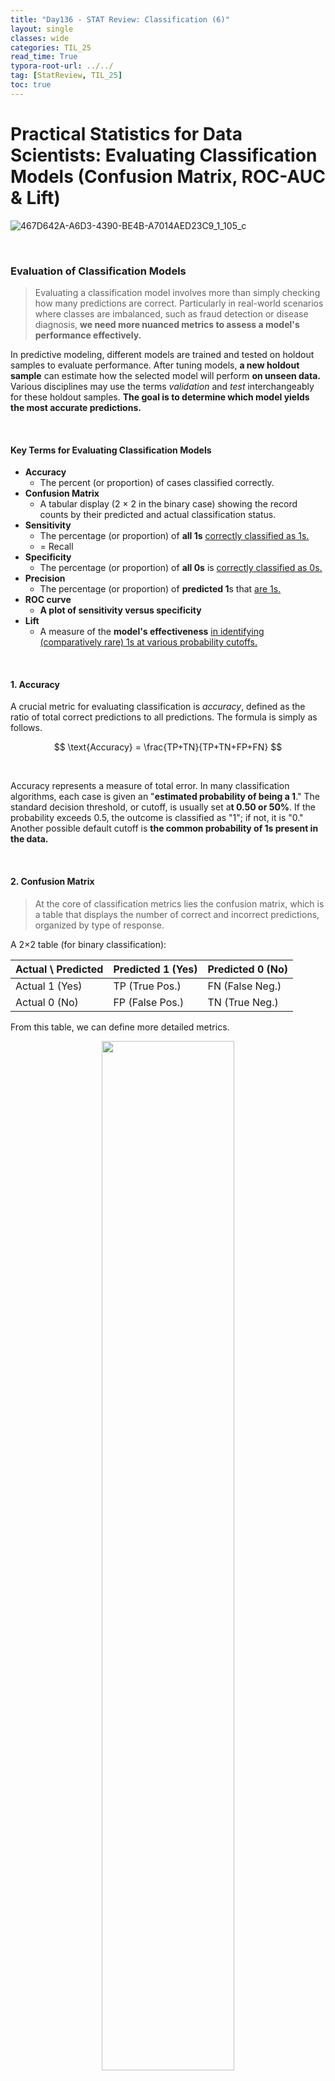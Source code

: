 ```yaml
---
title: "Day136 - STAT Review: Classification (6)"
layout: single
classes: wide
categories: TIL_25
read_time: True
typora-root-url: ../../
tag: [StatReview, TIL_25]
toc: true 
---
```


# Practical Statistics for Data Scientists: Evaluating Classification Models (Confusion Matrix, ROC-AUC & Lift)

![467D642A-A6D3-4390-BE4B-A7014AED23C9_1_105_c](../../images/2025-03-08-TIL25_Day136/467D642A-A6D3-4390-BE4B-A7014AED23C9_1_105_c.jpeg)

<br>

### Evaluation of Classification Models

> Evaluating a classification model involves more than simply checking how many predictions are correct. Particularly in real-world scenarios where classes are imbalanced, such as fraud detection or disease diagnosis, **we need more nuanced metrics to assess a model's performance effectively.**

In predictive modeling, different models are trained and tested on holdout samples to evaluate performance. After tuning models, **a new holdout sample** can estimate how the selected model will perform **on unseen data.** Various disciplines may use the terms *validation* and *test* interchangeably for these holdout samples. **The goal is to determine which model yields the most accurate predictions.**

<Br>

#### Key Terms for Evaluating Classification Models

- **Accuracy**
  - The percent (or proportion) of cases classified correctly.
- **Confusion Matrix**
  - A tabular display (2 × 2 in the binary case) showing the record counts by their predicted and actual classification status.
- **Sensitivity**
  - The percentage (or proportion) of **all 1s** <u>correctly classified as 1s.</u>
  - = Recall
- **Specificity**
  - The percentage (or proportion) of **all 0s** is <u>correctly classified as 0s.</u>
- **Precision**
  - The percentage (or proportion) of **predicted 1**s that <u>are 1s.</u> 
- **ROC curve**
  - **A plot of sensitivity versus specificity**
- **Lift**
  - A measure of the **model's effectiveness** <u>in identifying (comparatively rare) 1s at various probability cutoffs.</u> 

<br>

#### 1. Accuracy

A crucial metric for evaluating classification is *accuracy*, defined as the ratio of total correct predictions to all predictions. The formula is simply as follows.

<center>

$$
\text{Accuracy} = \frac{TP+TN}{TP+TN+FP+FN}
$$

</center><Br>

Accuracy represents a measure of total error. In many classification algorithms, each case is given an "**estimated probability of being a 1**." The standard decision threshold, or cutoff, is usually set a**t 0.50 or 50%**. If the probability exceeds 0.5, the outcome is classified as "1"; if not, it is "0." Another possible default cutoff is **the common probability of 1s present in the data.** 

<br>

#### 2. Confusion Matrix

> At the core of classification metrics lies the confusion matrix, which is a table that displays the number of correct and incorrect predictions, organized by type of response. 

A 2×2 table (for binary classification):

| Actual \ Predicted | Predicted 1 (Yes) | Predicted 0 (No) |
| ------------------ | ----------------- | ---------------- |
| Actual 1 (Yes)     | TP (True Pos.)    | FN (False Neg.)  |
| Actual 0 (No)      | FP (False Pos.)   | TN (True Neg.)   |

From this table, we can define more detailed metrics. 

<center>
  <img src="../../images/2025-03-08-TIL25_Day136/image-20250323214436005.png" width="65%"><br><br>
</center>

To explain the confusion matrix, let's consider a `logistic_ gam` model trained **on a balanced dataset**, which includes an equal number of defaulted and paid-off loans. According to standard conventions, $Y = 1 $ signifies the event of **interest** (for example, default), whereas $Y = 0 $ indicates a **negative** or typical event (like a loan being paid off). 

- In *R*, the following computes the confusion matrix for the `logistic_gam` model applied to the entire (unbalanced) training set.

  ```R
  pred <- predict(logistic_gam, newdata=train_set)
  pred_y <- as.numeric(pred > 0)
  pred <- predict(logistic_gam, newdata=train_set)
  pred_y <- as.numeric(pred > 0)
  true_y <- as.numeric(train_set$outcome=='default')
  true_pos <- (true_y==1) & (pred_y==1)
  true_neg <- (true_y==0) & (pred_y==0)
  false_pos <- (true_y==0) & (pred_y==1)
  false_neg <- (true_y==1) & (pred_y==0)
  conf_mat <- matrix(c(sum(true_pos), sum(false_pos),
                       sum(false_neg), sum(true_neg)), 2, 2)
  colnames(conf_mat) <- c('Yhat = 1', 'Yhat = 0')
  rownames(conf_mat) <- c('Y = 1', 'Y = 0')
  conf_mat
  ---
        Yhat = 1 Yhat = 0
  Y = 1 14295    8376
  Y = 0 8052     14619
  ```
  
  

#### 3. **Recall (Sensitivity)**

- **Definition**: Proportion of actual 1s correctly predicted.
- **Formula**: $\text{Recall} = \frac{TP}{TP + FN}$

#### 4. **Specificity**

- **Definition**: Proportion of actual 0s correctly predicted.
- **Formula**: $\text{Specificity} = \frac{TN}{TN + FP}$

#### 5. **Precision**

- **Definition**: Proportion of predicted 1s that are actually 1s.
- **Formula**: $\text{Precision} = \frac{TP}{TP + FP}$

<br>

### The Rare Class Problem

In many applications, the minority class (e.g., fraud, disease, customer purchse) is the most important but underrepresented.

- For example, if only 0.1% of cases are class 1 (e.g., fraud), a model that always predicts class 0 is **99.9% accurate**, but **completely useless**.
  - In such cases, you **want high precision and high recall** for the minority class, even if overall accuracy drops.

<br>

### ROC Curve (Receiver Operating Characteristic)

- **Y-axis**: Recall (Sensitivity)
- **X-axis**: 1 - Specificity (False Positive Rate)
- **Purpose**: Shows the trade-off between correctly identifying 1s and avoiding false alarms.
- **Shape**: The **closer the curve is to the top-left corner**, the better the model.
- **Diagonal line**: Represents random guessing (AUC = 0.5)

<br>

- Computing the ROC curve in *R* is straightforward. The following code computes ROC for the loan data.

  ```R
  idx <- order(-pred)
  recall <- cumsum(true_y[idx] == 1) / sum(true_y == 1)
  specificity <- (sum(true_y == 0) - cumsum(true_y[idx] == 0)) / sum(true_y == 0)
  roc_df <- data.frame(recall = recall, specificity = specificity)
  ggplot(roc_df, aes(x=specificity, y=recall)) +
    geom_line(color='blue') +
    scale_x_reverse(expand=c(0, 0)) +
    scale_y_continuous(expand=c(0, 0)) +
    geom_line(data=data.frame(x=(0:100) / 100), aes(x=x, y=1-x),
              linetype='dotted', color='red')
  ```

- In *Python*, we can use the `scikit-learn` function `sklearn.metrics.roc_curve` to calculate the required information for the ROC curve. 

  ```python
  fpr, tpr, thresholds = roc_curve(y, logit_reg.predict_proba(X)[:,0],
                                  pos_label='default')
  ax = roc_df.plot(x='specificity', y='recall', figsize=(4, 4), legend=False)
  ax.set_ylim(0, 1)
  ax.set_xlim(1, 0)
  ax.plot((1, 0), (0, 1))
  ax.set_xlabel('specificity')
  ax.set_ylabel('recall')
  ```

  The dotted **diagonal** line represents a classifier that performs no better than **random chance**. An effective classifier, especially in medical diagnostics, shows an ROC curve close to the upper-left corner, accurately identifying many true positives without misclassifying too many true negatives.

  <center>
    <img src="../../images/2025-03-08-TIL25_Day136/image-20250324213313141.png" width="45%"><br><Br>
  </center>

  

### **AUC (Area Under the Curve)**

> While the ROC curve is a useful graphical tool, it doesn’t solely represent a classifier’s performance. However, <u>it can be utilized to calculate the area under the curve (AUC) metric.</u>

- A **single number** summary of the ROC curve.

- **Range**: 0.5 (random) to 1 (perfect)

- Result

  - AUC ≈ 0.7 = weak model
  - AUC ≈ 0.8–0.9 = good
  - AUC ≈ 0.95+ = excellent

  The model achieves an AUC of approximately 0.69, indicating it functions as a weak classifier.

<center>
  <img src="../../images/2025-03-08-TIL25_Day136/image-20250324210531724.png" width="45%"><br><br>
</center>



### Precision-Recall Curve

- Useful for **imbalanced data**
- Shows **precision vs. recall** as the cutoff changes
- Helpful to **understand model behavior** when 1s are rare

<br>

### **Python & R: Metric Calculation**

Both R and Python (`scikit-learn`) provide tools to compute:

- Confusion matrix
- Precision, Recall, Specificity
- ROC/AUC scores and curves

<br>

- In *Python*

  ```python
  from sklearn.metrics import confusion_matrix, roc_curve, roc_auc_score, precision_recall_fscore_support
  
  # Confusion matrix
  confusion_matrix(y_true, y_pred)
  
  # Precision, Recall, F1-score
  precision_recall_fscore_support(y_true, y_pred)
  
  # ROC curve
  fpr, tpr, thresholds = roc_curve(y_true, y_proba)
  
  # AUC
  roc_auc_score(y_true, y_proba)
  ```

### <br>Lift

**Lift** is a powerful and intuitive concept used to evaluate the performance of classification models—especially in **rare event prediction**, where the outcome of interest (class 1) is uncommon (e.g., fraud detection, loan default, campaign conversion, etc.).

Lift answers the question:

> “How much <u>better is my model at identifying positives (1s) than random guessing?”</u>

<br>

#### **Why Not Just Use Accuracy or AUC?**

- **Accuracy** doesn't help with **imbalanced data** (e.g., if only 1% of emails are spam, a model that always predicts “not spam” has 99% accuracy but is useless).
- **AUC** shows how well the model **separates classes** across different thresholds—but **doesn't tell you how much better your model is at finding 1s than chance**.
- **Lift** fills that gap: it shows **how concentrated the 1s are in the top predictions** from your model.

<br>

#### **Understanding Lift with an Example**

Imagine:

- Your model ranks all customers based on the probability they’ll respond to a campaign.
- You **only want to target the top 10%** (due to budget).
- Overall response rate = 1%
- But in the **top 10% ranked by your model**, the response rate is 3%.

Then: 
$$
\textbf{Lift at 10\%} = \frac{3\%}{1\%} = 3
$$
<br>

Your model is 3× better than random targeting.

<br><br>
